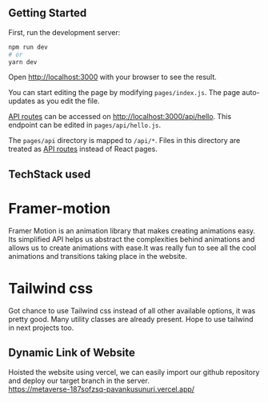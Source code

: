 ## Getting Started

First, run the development server:

```bash
npm run dev
# or
yarn dev
```

Open [http://localhost:3000](http://localhost:3000) with your browser to see the result.

You can start editing the page by modifying `pages/index.js`. The page auto-updates as you edit the file.

[API routes](https://nextjs.org/docs/api-routes/introduction) can be accessed on [http://localhost:3000/api/hello](http://localhost:3000/api/hello). This endpoint can be edited in `pages/api/hello.js`.

The `pages/api` directory is mapped to `/api/*`. Files in this directory are treated as [API routes](https://nextjs.org/docs/api-routes/introduction) instead of React pages.

## TechStack used
# Framer-motion
  Framer Motion is an animation library that makes creating animations easy. Its simplified API helps us abstract the complexities behind animations and allows us to create animations with ease.It was really fun to see all the cool animations and transitions taking place in the website.
# Tailwind css
   Got chance to use Tailwind css instead of all other available options, it was pretty good. Many utility classes are already present. Hope to use tailwind in next projects too.

## Dynamic Link of Website 
Hoisted the website using vercel, we can easily import our github repository and deploy our target branch in the server.
<br/>
https://metaverse-187sofzsq-pavankusunuri.vercel.app/
